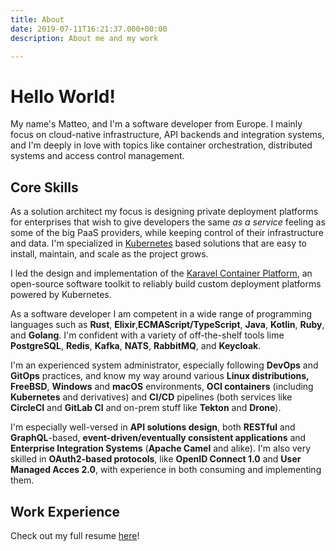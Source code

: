 ```yaml
---
title: About
date: 2019-07-11T16:21:37.000+00:00
description: About me and my work

---
```

<!-- markdownlint-disable single-h1 no-trailing-punctuation -->

# Hello World!

My name's Matteo, and I'm a software developer from Europe. I mainly focus on cloud-native infrastructure, API backends and integration systems, and I'm deeply in love with topics like container orchestration, distributed systems and access control management.

## Core Skills

As a solution architect my focus is designing private deployment platforms for enterprises that wish to give developers the same *as a service* feeling as some of the big
PaaS providers, while keeping control of their infrastructure and data. I'm specialized in [Kubernetes](https://kubernetes.io) based solutions that are easy to install, maintain, and scale as the project grows.

I led the design and implementation of the [Karavel Container Platform](https://platform.karavel.io), an open-source software toolkit to reliably build custom deployment platforms powered by Kubernetes.

As a software developer I am competent in a wide range of programming languages such as **Rust**, **Elixir**,**ECMAScript/TypeScript**,  **Java**, **Kotlin**, **Ruby**, and **Golang**. I'm confident with a variety of off-the-shelf tools lime **PostgreSQL**, **Redis**, **Kafka**, **NATS**, **RabbitMQ**, and **Keycloak**.

I'm an experienced system administrator, especially following **DevOps** and **GitOps** practices, and know my way around various **Linux distributions,** **FreeBSD**, **Windows** and **macOS** environments, **OCI containers** (including **Kubernetes** and derivatives) and **CI/CD** pipelines (both services like **CircleCI** and **GitLab CI** and on-prem stuff like **Tekton** and **Drone**).

I'm especially well-versed in **API solutions design**, both **RESTful** and **GraphQL**-based, **event-driven/eventually consistent applications** and **Enterprise Integration Systems** (**Apache Camel** and alike). 
I'm also very skilled in **OAuth2-based protocols**, like **OpenID Connect 1.0** and **User Managed Acces 2.0**, with experience in both consuming and implementing them.

## Work Experience

Check out my full resume [here](https://standardresume.co/r/matteojoliveau)!